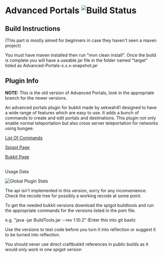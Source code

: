 Advanced Portals ![Build Status](https://travis-ci.org/Plugineers/Advanced-Portals.svg?branch=portals-old)
================
<h2>Build Instructions</h2>
<p>(This part is mostly aimed for beginners in case they haven't seen a maven project)
<p>You must have maven installed then run "mvn clean install". Once the build is complete you will have a useable jar file in the folder named "target" listed as Advanced-Portals-x.x.x-snapshot.jar</p>

<h2>Plugin Info</h2>
<p><b>NOTE:</b> This is the old version of Advanced Portals, look in the appropriate branch for the newer versions.</p>

<p>An advanced portals plugin for bukkit made by sekwah41 designed to have a wide range of features which are easy to use. It adds a bunch of commands to create and edit portals and destinations. This plugin not only enable normal teleportation but also cross server teleportation for networks using bungee.</p>

<a href="https://github.com/Plugineers/Advanced-Portals/wiki/Commands">List Of Commands</a>

<a href="https://www.spigotmc.org/resources/advanced-portals.14356/">Spigot Page</a>

<a href="http://dev.bukkit.org/bukkit-plugins/advanced-portals/">Bukkit Page</a>
<br>
<br>
<p>Usage Data</p>

<img src="http://i.mcstats.org/AdvancedPortals/Global+Statistics.borderless.png" alt="Global Plugin Stats" title="Global Plugin Stats">


The api isn't implemented in this version, sorry for any inconvenience. Check the recode tree for possibly a working recode at some point.

<p>To get the needed bukkit versions download the spigot buildtools and run the appropriate commands for the versions listed in the pom file.</p>
<p>e.g. "java -jar BuildTools.jar --rev 1.10.2" (Enter this into git bash)</p>

<p>Use the versions to test code before you turn it into reflection or suggest it to be turned into reflection.</p>

<p>You should never use direct craftbukkit references in public builds as it would only work in one spigot version</p>
